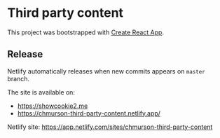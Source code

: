 # Third party content

This project was bootstrapped with [Create React App](https://github.com/facebook/create-react-app).

## Release

Netlify automatically releases when new commits appears on `master` branch.

The site is available on: 

- https://showcookie2.me
- https://chmurson-third-party-content.netlify.app/

Netlify site: https://app.netlify.com/sites/chmurson-third-party-content

